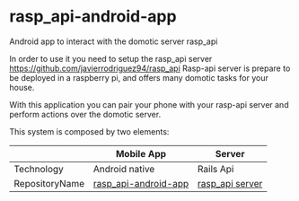 # rasp_api-android-app

Android app to interact with the domotic server rasp_api

In order to use it you need to setup the rasp_api server https://github.com/javierrodriguez94/rasp_api
Rasp-api server is prepare to be deployed in a raspberry pi, and offers many domotic tasks for your house.

With this application you can pair your phone with your rasp-api server and perform actions over the domotic server.

This system is composed by two elements:

|               |      Mobile App        |       Server        |
|---------------|------------------------|---------------------|
|Technology     |     Android native     |      Rails Api      |
|RepositoryName |[rasp_api-android-app](github.com/javierrodriguez94/rasp_api-android-app) |[rasp_api server](github.com/javierrodriguez94/rasp_api) |
